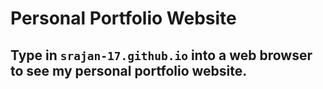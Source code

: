 # Personal Portfolio Website

## Type in ```srajan-17.github.io``` into a web browser to see my personal portfolio website.